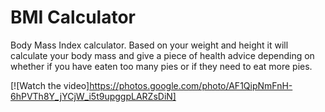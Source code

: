 #  BMI Calculator

Body Mass Index calculator. Based on your weight and height it will calculate your body mass and give a piece of health advice depending on whether if you have eaten too many pies or if they need to eat more pies.

[![Watch the video]https://photos.google.com/photo/AF1QipNmFnH-6hPVTh8Y_jYCjW_i5t9upggpLARZsDiN]
